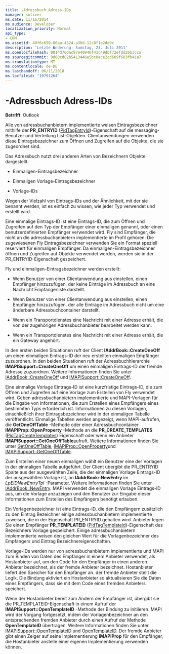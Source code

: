 ```yaml
---
title: -Adressbuch Adress-IDs
manager: soliver
ms.date: 11/16/2014
ms.audience: Developer
localization_priority: Normal
api_type:
- COM
ms.assetid: 40f6c699-86aa-4324-a30d-12c8f1e2de9c
description: 'Letzte �nderung: Samstag, 23. Juli 2011'
ms.openlocfilehash: 0814d76dac97e40940f41c49dbf72efdd26b3cca
ms.sourcegitcommit: 9d60cd82b5413446e5bc8ace2cd689f683fb41a7
ms.translationtype: MT
ms.contentlocale: de-DE
ms.lasthandoff: 06/11/2018
ms.locfileid: "19791264"
---
```

# <a name="address-book-identifiers"></a>-Adressbuch Adress-IDs

  
  
**Betrifft**: Outlook 
  
Alle von adressbuchanbietern implementierte weisen Eintragsbezeichner mithilfe der **PR_ENTRYID** ([PidTagEntryId](pidtagentryid-canonical-property.md))-Eigenschaft auf die messaging-Benutzer und Verteilung List-Objekten. Clientanwendungen verwenden diese Eintragsbezeichner zum Öffnen und Zugreifen auf die Objekte, die sie zugeordnet sind.
  
Das Adressbuch nutzt drei anderen Arten von Bezeichnern Objekte dargestellt:
  
- Einmaligen-Eintragsbezeichner
    
- Einmaligen Vorlage-Eintragsbezeichner
    
- Vorlage-IDs
    
Wegen der Vielzahl von Eintrags-IDs und der Ähnlichkeit, mit der sie benannt werden, ist es einfach zu wissen, wie jeder Typ verwendet und erstellt wird. 
  
Eine einmalige Eintrags-ID ist eine Eintrags-ID, die zum Öffnen und Zugreifen auf den Typ der Empfänger einer einmaligen genannt, oder einen benutzerdefinierten Empfänger verwendet wird. Fly sind Empfänger, die nicht an die adressbuchanbietern implementierte im Profil gehören. Die zugewiesenen Fly Eintragsbezeichner verwenden Sie ein Format speziell reserviert für einmaligen Empfänger. Da einmaligen-Eintragsbezeichner öffnen und Zugreifen auf Objekte verwendet werden, werden sie in der PR_ENTRYID-Eigenschaft gespeichert.
  
Fly und einmaligen-Eintragsbezeichner werden erstellt:
  
- Wenn Benutzer von einer Clientanwendung aus einstellen, einen Empfänger hinzuzufügen, der keine Einträge im Adressbuch an eine Nachricht Empfängerliste darstellt.
    
- Wenn Benutzer von einer Clientanwendung aus einstellen, einen Empfänger hinzuzufügen, der alle Einträge im Adressbuch nicht um eine änderbare Adressbuchcontainer darstellt.
    
- Wenn ein Transportdienstes eine Nachricht mit einer Adresse erhält, die von der zugehörigen Adressbuchanbieter bearbeitet werden kann.
    
- Wenn ein Transportdienstes eine Nachricht mit einer Adresse erhält, die ein Gateway angehört.
    
In den ersten beiden Situationen ruft der Client **IAddrBook::CreateOneOff** um einen einmaligen Eintrags-ID der neu erstellten einmaligen Empfänger zuzuordnen. In den beiden Situationen ruft der Adressbuchhierarchie **IMAPISupport::CreateOneOff** um einen einmaligen Eintrags-ID der fremde Adresse zuzuordnen. Weitere Informationen finden Sie unter [IAddrBook::CreateOneOff](iaddrbook-createoneoff.md) und [IMAPISupport::CreateOneOff](imapisupport-createoneoff.md).
  
Eine einmalige Vorlage Eintrags-ID ist eine kurzfristige Eintrags-ID, die zum Öffnen und Zugreifen auf eine Vorlage zum Erstellen von Fly verwendet wird. Geben adressbuchanbietern implementierte und MAPI-Vorlagen für die Eingabe von Informationen, die zum Erstellen eines Empfängers eines bestimmten Typs erforderlich ist. Informationen zu diesen Vorlagen, einschließlich ihrer Eintragsbezeichner wird in der einmaligen Tabelle veröffentlicht. Einmalige Tabellen werden angezeigt, wenn MAPI-aufrufen, die **GetOneOffTable** -Methode oder einer Adressbuchcontainer **IMAPIProp::OpenProperty** -Methode an die **PR_CREATE_TEMPLATES** ([PidTagCreateTemplates](pidtagcreatetemplates-canonical-property.md)) Eigenschaft oder wenn ein Anbieter **IMAPISupport::GetOneOffTable**aufruft. Weitere Informationen finden Sie unter [GetOneOffTable](iablogon-getoneofftable.md), [IMAPIProp::OpenProperty](imapiprop-openproperty.md)und [IMAPISupport::GetOneOffTable](imapisupport-getoneofftable.md).
  
Zum Erstellen einer neuen einmaligen wählt ein Benutzer eine der Vorlagen in der einmaligen Tabelle aufgeführt. Der Client übergibt die PR_ENTRYID Spalte aus der ausgewählten Zeile, die der einmaligen Vorlage Eintrags-ID der ausgewählten Vorlage ist, an **IAddrBook::NewEntry** im _LpEIDNewEntryTpl_ -Parameter. Weitere Informationen finden Sie unter [IAddrBook::NewEntry](iaddrbook-newentry.md). MAPI verwendet die einmaligen Vorlage Eintrags-ID aus, um die Vorlage anzuzeigen und den Benutzer zur Eingabe dieser Informationen zum Erstellen des Empfängers benötigt erlauben. 
  
Ein Vorlagenbezeichner ist eine Eintrags-ID, die den Empfängern zusätzlich zu den Eintrag Bezeichner einige adressbuchanbietern implementierte zuweisen, die in der Eigenschaft PR_ENTRYID gehalten wird. Anbieter legen Sie einen Empfänger **PR_TEMPLATEID** ([PidTagTemplateid](pidtagtemplateid-canonical-property.md))-Eigenschaft des Bezeichners Vorlage gespeichert. Einige adressbuchanbietern implementierte weisen den gleichen Wert für die Vorlagenbezeichner des Empfängers und Eintrag Bezeichnereigenschaften.
  
Vorlage-IDs werden nur von adressbuchanbietern implementierte und MAPI zum Binden von Daten des Empfänger in einem Anbieter verwendet, als Hostanbieter auf, um den Code für den Empfänger in einen anderen Anbieter bezeichnet, als der fremde Anbieter bezeichnet. Hostanbieter liefert den Speicher für den Empfänger an. der fremde Anbieter stellt die Logik. Die Bindung aktiviert ein Hostanbieter so aktualisieren Sie die Daten eines Empfängers, dass sie mit dem Code eines fremden Anbieters speichert.
  
Wenn der Hostanbieter bereit zum Ändern der Empfänger ist, übergibt sie die PR_TEMPLATEID-Eigenschaft in einem Aufruf der **IMAPISupport::OpenTemplateID** -Methode der Bindung zu initiieren. MAPI wird der Vorgang fortgesetzt, indem der Vorlagenbezeichner an den entsprechenden fremden Anbieter durch einen Aufruf der Methode **OpenTemplateID** übertragen. Weitere Informationen finden Sie unter [IMAPISupport::OpenTemplateID](imapisupport-opentemplateid.md) und [OpenTemplateID](iablogon-opentemplateid.md). Der fremde Anbieter gibt einen Zeiger auf seine Implementierung **IMAPIProp** für den Empfänger, die Hostanbieter anstelle einer eigenen Implementierung verwenden können. 
  


